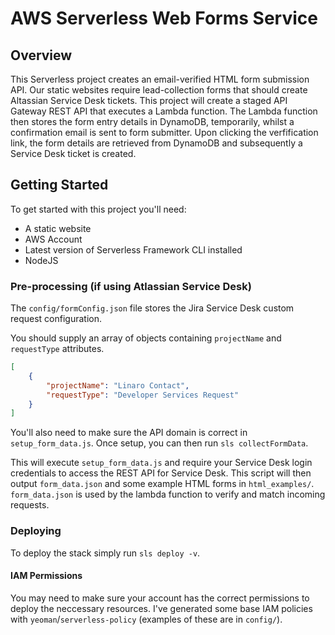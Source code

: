 # AWS Serverless Web Forms Service

## Overview

This Serverless project creates an email-verified HTML form submission API. Our static websites require lead-collection forms that should create Altassian Service Desk tickets. This project will create a staged API Gateway REST API that executes a Lambda function. The Lambda function then stores the form entry details in DynamoDB, temporarily, whilst a confirmation email is sent to form submitter. Upon clicking the verfification link, the form details are retrieved from DynamoDB and subsequently a Service Desk ticket is created.

## Getting Started

To get started with this project you'll need:

- A static website
- AWS Account
- Latest version of Serverless Framework CLI installed
- NodeJS

### Pre-processing (if using Atlassian Service Desk)

The `config/formConfig.json` file stores the Jira Service Desk custom request configuration.

You should supply an array of objects containing `projectName` and `requestType` attributes.

```json
[
    {
        "projectName": "Linaro Contact",
        "requestType": "Developer Services Request"
    }
]
```

You'll also need to make sure the API domain is correct in `setup_form_data.js`. Once setup, you can then run `sls collectFormData`. 

This will execute `setup_form_data.js` and require your Service Desk login credentials to access the REST API for Service Desk. This script will then output `form_data.json` and some example HTML forms in `html_examples/`. `form_data.json` is used by the lambda function to verify and match incoming requests.

### Deploying

To deploy the stack simply run `sls deploy -v`.

#### IAM Permissions

You may need to make sure your account has the correct permissions to deploy the neccessary resources. I've generated some base IAM policies with `yeoman`/`serverless-policy` (examples of these are in `config/`).
